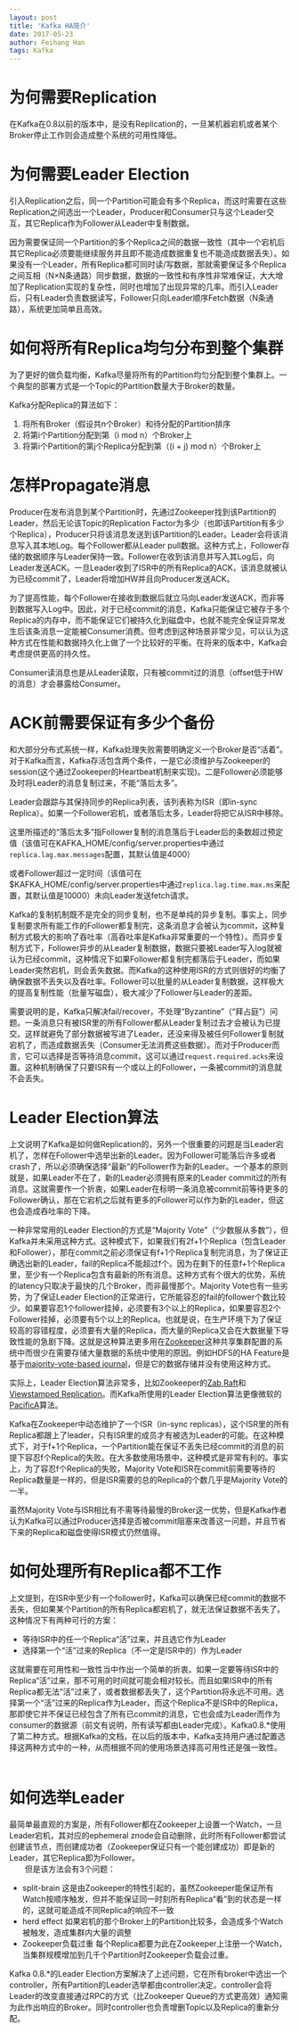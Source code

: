 ```yaml
---
layout: post
title: 'Kafka HA简介'
date: 2017-05-23
author: Feihang Han
tags: Kafka
---
```


# 为何需要Replication

在Kafka在0.8以前的版本中，是没有Replication的，一旦某机器宕机或者某个Broker停止工作则会造成整个系统的可用性降低。

# 为何需要Leader Election

引入Replication之后，同一个Partition可能会有多个Replica，而这时需要在这些Replication之间选出一个Leader，Producer和Consumer只与这个Leader交互，其它Replica作为Follower从Leader中复制数据。

因为需要保证同一个Partition的多个Replica之间的数据一致性（其中一个宕机后其它Replica必须要能继续服务并且即不能造成数据重复也不能造成数据丢失）。如果没有一个Leader，所有Replica都可同时读/写数据，那就需要保证多个Replica之间互相（N×N条通路）同步数据，数据的一致性和有序性非常难保证，大大增加了Replication实现的复杂性，同时也增加了出现异常的几率。而引入Leader后，只有Leader负责数据读写，Follower只向Leader顺序Fetch数据（N条通路），系统更加简单且高效。

# 如何将所有Replica均匀分布到整个集群

为了更好的做负载均衡，Kafka尽量将所有的Partition均匀分配到整个集群上。一个典型的部署方式是一个Topic的Partition数量大于Broker的数量。

Kafka分配Replica的算法如下：

1. 将所有Broker（假设共n个Broker）和待分配的Partition排序
2. 将第i个Partition分配到第（i mod n）个Broker上
3. 将第i个Partition的第j个Replica分配到第（\(i + j\) mod n）个Broker上

# 怎样Propagate消息

Producer在发布消息到某个Partition时，先通过Zookeeper找到该Partition的Leader，然后无论该Topic的Replication Factor为多少（也即该Partition有多少个Replica），Producer只将该消息发送到该Partition的Leader。Leader会将该消息写入其本地Log。每个Follower都从Leader pull数据。这种方式上，Follower存储的数据顺序与Leader保持一致。Follower在收到该消息并写入其Log后，向Leader发送ACK。一旦Leader收到了ISR中的所有Replica的ACK，该消息就被认为已经commit了，Leader将增加HW并且向Producer发送ACK。

为了提高性能，每个Follower在接收到数据后就立马向Leader发送ACK，而非等到数据写入Log中。因此，对于已经commit的消息，Kafka只能保证它被存于多个Replica的内存中，而不能保证它们被持久化到磁盘中，也就不能完全保证异常发生后该条消息一定能被Consumer消费。但考虑到这种场景非常少见，可以认为这种方式在性能和数据持久化上做了一个比较好的平衡。在将来的版本中，Kafka会考虑提供更高的持久性。

Consumer读消息也是从Leader读取，只有被commit过的消息（offset低于HW的消息）才会暴露给Consumer。

# ACK前需要保证有多少个备份

和大部分分布式系统一样，Kafka处理失败需要明确定义一个Broker是否“活着”。对于Kafka而言，Kafka存活包含两个条件，一是它必须维护与Zookeeper的session\(这个通过Zookeeper的Heartbeat机制来实现\)。二是Follower必须能够及时将Leader的消息复制过来，不能“落后太多”。

Leader会跟踪与其保持同步的Replica列表，该列表称为ISR（即in-sync Replica）。如果一个Follower宕机，或者落后太多，Leader将把它从ISR中移除。

这里所描述的“落后太多”指Follower复制的消息落后于Leader后的条数超过预定值（该值可在KAFKA\_HOME/config/server.properties中通过`replica.lag.max.messages`配置，其默认值是4000）

或者Follower超过一定时间（该值可在$KAFKA\_HOME/config/server.properties中通过`replica.lag.time.max.ms`来配置，其默认值是10000）未向Leader发送fetch请求。

Kafka的复制机制既不是完全的同步复制，也不是单纯的异步复制。事实上，同步复制要求所有能工作的Follower都复制完，这条消息才会被认为commit，这种复制方式极大的影响了吞吐率（高吞吐率是Kafka非常重要的一个特性）。而异步复制方式下，Follower异步的从Leader复制数据，数据只要被Leader写入log就被认为已经commit，这种情况下如果Follower都复制完都落后于Leader，而如果Leader突然宕机，则会丢失数据。而Kafka的这种使用ISR的方式则很好的均衡了确保数据不丢失以及吞吐率。Follower可以批量的从Leader复制数据，这样极大的提高复制性能（批量写磁盘），极大减少了Follower与Leader的差距。

需要说明的是，Kafka只解决fail/recover，不处理“Byzantine”（“拜占庭”）问题。一条消息只有被ISR里的所有Follower都从Leader复制过去才会被认为已提交。这样就避免了部分数据被写进了Leader，还没来得及被任何Follower复制就宕机了，而造成数据丢失（Consumer无法消费这些数据）。而对于Producer而言，它可以选择是否等待消息commit，这可以通过`request.required.acks`来设置。这种机制确保了只要ISR有一个或以上的Follower，一条被commit的消息就不会丢失。 　　

# Leader Election算法

上文说明了Kafka是如何做Replication的，另外一个很重要的问题是当Leader宕机了，怎样在Follower中选举出新的Leader。因为Follower可能落后许多或者crash了，所以必须确保选择“最新”的Follower作为新的Leader。一个基本的原则就是，如果Leader不在了，新的Leader必须拥有原来的Leader commit过的所有消息。这就需要作一个折衷，如果Leader在标明一条消息被commit前等待更多的Follower确认，那在它宕机之后就有更多的Follower可以作为新的Leader，但这也会造成吞吐率的下降。

一种非常常用的Leader Election的方式是“Majority Vote”（“少数服从多数”），但Kafka并未采用这种方式。这种模式下，如果我们有2f+1个Replica（包含Leader和Follower），那在commit之前必须保证有f+1个Replica复制完消息，为了保证正确选出新的Leader，fail的Replica不能超过f个。因为在剩下的任意f+1个Replica里，至少有一个Replica包含有最新的所有消息。这种方式有个很大的优势，系统的latency只取决于最快的几个Broker，而非最慢那个。Majority Vote也有一些劣势，为了保证Leader Election的正常进行，它所能容忍的fail的follower个数比较少。如果要容忍1个follower挂掉，必须要有3个以上的Replica，如果要容忍2个Follower挂掉，必须要有5个以上的Replica。也就是说，在生产环境下为了保证较高的容错程度，必须要有大量的Replica，而大量的Replica又会在大数据量下导致性能的急剧下降。这就是这种算法更多用在[Zookeeper](http://zookeeper.apache.org/)这种共享集群配置的系统中而很少在需要存储大量数据的系统中使用的原因。例如HDFS的HA Feature是基于[majority-vote-based journal](http://blog.cloudera.com/blog/2012/10/quorum-based-journaling-in-cdh4-1)，但是它的数据存储并没有使用这种方式。

实际上，Leader Election算法非常多，比如Zookeeper的[Zab](http://web.stanford.edu/class/cs347/reading/zab.pdf),[Raft](https://ramcloud.stanford.edu/wiki/download/attachments/11370504/raft.pdf)和[Viewstamped Replication](http://pmg.csail.mit.edu/papers/vr-revisited.pdf)。而Kafka所使用的Leader Election算法更像微软的[PacificA](http://research.microsoft.com/apps/pubs/default.aspx?id=66814)算法。

Kafka在Zookeeper中动态维护了一个ISR（in-sync replicas），这个ISR里的所有Replica都跟上了leader，只有ISR里的成员才有被选为Leader的可能。在这种模式下，对于f+1个Replica，一个Partition能在保证不丢失已经commit的消息的前提下容忍f个Replica的失败。在大多数使用场景中，这种模式是非常有利的。事实上，为了容忍f个Replica的失败，Majority Vote和ISR在commit前需要等待的Replica数量是一样的，但是ISR需要的总的Replica的个数几乎是Majority Vote的一半。

虽然Majority Vote与ISR相比有不需等待最慢的Broker这一优势，但是Kafka作者认为Kafka可以通过Producer选择是否被commit阻塞来改善这一问题，并且节省下来的Replica和磁盘使得ISR模式仍然值得。 　　

# 如何处理所有Replica都不工作

上文提到，在ISR中至少有一个follower时，Kafka可以确保已经commit的数据不丢失，但如果某个Partition的所有Replica都宕机了，就无法保证数据不丢失了。这种情况下有两种可行的方案：

* 等待ISR中的任一个Replica“活”过来，并且选它作为Leader
* 选择第一个“活”过来的Replica（不一定是ISR中的）作为Leader

这就需要在可用性和一致性当中作出一个简单的折衷。如果一定要等待ISR中的Replica“活”过来，那不可用的时间就可能会相对较长。而且如果ISR中的所有Replica都无法“活”过来了，或者数据都丢失了，这个Partition将永远不可用。选择第一个“活”过来的Replica作为Leader，而这个Replica不是ISR中的Replica，那即使它并不保证已经包含了所有已commit的消息，它也会成为Leader而作为consumer的数据源（前文有说明，所有读写都由Leader完成）。Kafka0.8.\*使用了第二种方式。根据Kafka的文档，在以后的版本中，Kafka支持用户通过配置选择这两种方式中的一种，从而根据不同的使用场景选择高可用性还是强一致性。 　　

# 如何选举Leader

最简单最直观的方案是，所有Follower都在Zookeeper上设置一个Watch，一旦Leader宕机，其对应的ephemeral znode会自动删除，此时所有Follower都尝试创建该节点，而创建成功者（Zookeeper保证只有一个能创建成功）即是新的Leader，其它Replica即为Follower。  
　　但是该方法会有3个问题： 　　

* split-brain 这是由Zookeeper的特性引起的，虽然Zookeeper能保证所有Watch按顺序触发，但并不能保证同一时刻所有Replica“看”到的状态是一样的，这就可能造成不同Replica的响应不一致
* herd effect 如果宕机的那个Broker上的Partition比较多，会造成多个Watch被触发，造成集群内大量的调整
* Zookeeper负载过重 每个Replica都要为此在Zookeeper上注册一个Watch，当集群规模增加到几千个Partition时Zookeeper负载会过重。

Kafka 0.8.\*的Leader Election方案解决了上述问题，它在所有broker中选出一个controller，所有Partition的Leader选举都由controller决定。controller会将Leader的改变直接通过RPC的方式（比Zookeeper Queue的方式更高效）通知需为此作出响应的Broker。同时controller也负责增删Topic以及Replica的重新分配。

